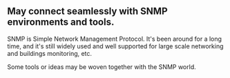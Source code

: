 ## May connect seamlessly with SNMP environments and tools.

SNMP is Simple Network Management Protocol.
It's been around for a long time, and it's still widely used and well supported for large scale networking and buildings monitoring, etc.

Some tools or ideas may be woven together with the SNMP world.
